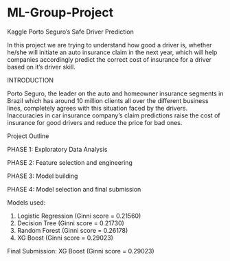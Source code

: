 # ML-Group-Project
Kaggle Porto Seguro’s Safe Driver Prediction

In this project we are trying to understand how good a driver is, whether
he/she will initiate an auto insurance claim in the next year,
which will help companies accordingly predict the correct cost
of insurance for a driver based on it’s driver skill.

INTRODUCTION

Porto Seguro, the leader on the auto and homeowner insurance segments in Brazil which has around 10 million clients all
over the different business lines, completely agrees with this
situation faced by the drivers. Inaccuracies in car insurance
company’s claim predictions raise the cost of insurance for
good drivers and reduce the price for bad ones.

Project Outline

 PHASE 1: Exploratory Data Analysis
 
 PHASE 2: Feature selection and engineering
 
 PHASE 3: Model building
 
 PHASE 4: Model selection and final submission

Models used:
  
  1. Logistic Regression (Ginni score = 0.21560)
  2. Decision Tree (Ginni score = 0.21730)
  3. Random Forest (Ginni score = 0.26178)
  4. XG Boost (Ginni score = 0.29023)
  
Final Submission: XG Boost (Ginni score = 0.29023)
